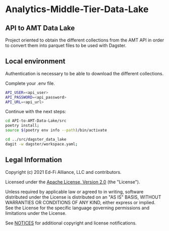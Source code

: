 # Analytics-Middle-Tier-Data-Lake

## API to AMT Data Lake
Project oriented to obtain the different collections from the AMT API in order to convert them into parquet files to be used with Dagster.

## Local environment
Authentication is necessary to be able to download the different collections.

Complete your .env file.
```sh
API_USER=<api_user>
API_PASSWORD=<api_password>
API_URL=<api_url>
```

Continue with the next steps:

```sh
cd API-to-AMT-Data-Lake/src
poetry install;
source $(poetry env info --path)/bin/activate

cd ../src/dagster_data_lake
dagit -w dagster/workspace.yaml;
```


## Legal Information

Copyright (c) 2021 Ed-Fi Alliance, LLC and contributors.

Licensed under the [Apache License, Version 2.0](LICENSE) (the "License").

Unless required by applicable law or agreed to in writing, software distributed
under the License is distributed on an "AS IS" BASIS, WITHOUT WARRANTIES OR
CONDITIONS OF ANY KIND, either express or implied. See the License for the
specific language governing permissions and limitations under the License.

See [NOTICES](NOTICES.md) for additional copyright and license notifications.
